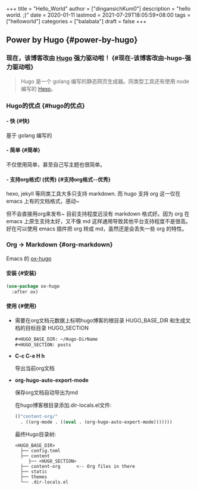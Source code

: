 +++
title = "Hello_World"
author = ["dingansichKum0"]
description = "hello world. ;)"
date = 2020-01-11
lastmod = 2021-07-29T18:05:59+08:00
tags = ["helloworld"]
categories = ["balabala"]
draft = false
+++

## Power by Hugo {#power-by-hugo}


### **现在，该博客改由 [Hugo](https://gohugo.io/) 强力驱动啦！** {#现在-该博客改由-hugo-强力驱动啦}

> Hugo 是一个 golang 编写的静态网页生成器。同类型工具还有使用 node 编写的 [Hexo](https://hexo.io/)。


### Hugo的优点 {#hugo的优点}


#### - 快 {#快}

基于 golang 编写的


#### - 简单 {#简单}

不仅使用简单，甚至自己写主题也很简单。


#### - 支持org格式! (优秀) {#支持org格式--优秀}

hexo, jekyll 等同类工具大多只支持 markdown. 而 hugo 支持 org 这一仅在 emacs 上有的文档格式，感动~

<div class="EXPLAIN">
  <div></div>

但不会直接用org来发布~ 目前支持程度远没有 markdown 格式好。因为 org 在 emacs 上原生支持太好，又不像 md 这样通用导致其他平台支持程度不是很高。好在可以使用 emacs 插件把 org 转成 md，虽然还是会丢失一些 org 的特性。

</div>


### Org -> Markdown {#org-markdown}

Emacs 的 [ox-hugo](https://ox-hugo.scripter.co/)


#### 安装 {#安装}

```lisp
(use-package ox-hugo
  :after ox)
```


#### 使用 {#使用}

<!--list-separator-->

-  需要在org文档元数据上标明hugo博客的根目录 HUGO\_BASE\_DIR 和生成文档的目标目录 HUGO\_SECTION

    ```org
    #+HUGO_BASE_DIR: ~/Hugo-DirName
    #+HUGO_SECTION: posts
    ```

<!--list-separator-->

-  **C-c C-e H h**

    导出当前org文档

<!--list-separator-->

-  **org-hugo-auto-export-mode**

    保存org文档自动导出为md

    在hugo博客根目录添加.dir-locals.el文件:

    ```lisp
    (("content-org/"
      . ((org-mode . ((eval . (org-hugo-auto-export-mode)))))))
    ```

    最终Hugo目录树:

    ```nil
    <HUGO_BASE_DIR>
      ├── config.toml
      ├── content
         ├── <HUGO_SECTION>
      ├── content-org      <-- Org files in there
      ├── static
      ├── themes
      └── .dir-locals.el
    ```
